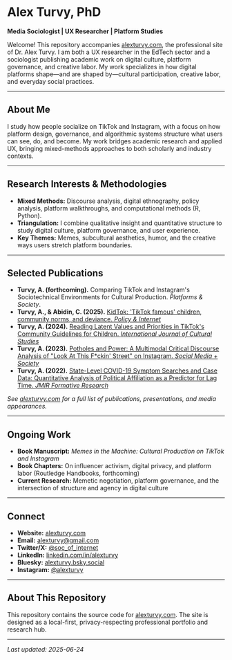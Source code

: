 # Alex Turvy, PhD

**Media Sociologist | UX Researcher | Platform Studies**

Welcome! This repository accompanies [alexturvy.com](https://alexturvy.com), the professional site of Dr. Alex Turvy. I am both a UX researcher in the EdTech sector and a sociologist publishing academic work on digital culture, platform governance, and creative labor. My work specializes in how digital platforms shape—and are shaped by—cultural participation, creative labor, and everyday social practices.

---

## About Me

I study how people socialize on TikTok and Instagram, with a focus on how platform design, governance, and algorithmic systems structure what users can see, do, and become. My work bridges academic research and applied UX, bringing mixed-methods approaches to both scholarly and industry contexts.

---

## Research Interests & Methodologies

- **Mixed Methods:** Discourse analysis, digital ethnography, policy analysis, platform walkthroughs, and computational methods (R, Python).
- **Triangulation:** I combine qualitative insight and quantitative structure to study digital culture, platform governance, and user experience.
- **Key Themes:** Memes, subcultural aesthetics, humor, and the creative ways users stretch platform boundaries.

---

## Selected Publications

- **Turvy, A. (forthcoming).** Comparing TikTok and Instagram's Sociotechnical Environments for Cultural Production. *Platforms & Society*.
- **Turvy, A., & Abidin, C. (2025).** [KidTok: 'TikTok famous' children, community norms, and deviance. *Policy & Internet*](https://onlinelibrary.wiley.com/doi/full/10.1002/poi3.70003)
- **Turvy, A. (2024).** [Reading Latent Values and Priorities in TikTok's Community Guidelines for Children. *International Journal of Cultural Studies*](https://journals.sagepub.com/eprint/A2EKQ3FPQVJMWQ6MQ4BX/full)
- **Turvy, A. (2023).** [Potholes and Power: A Multimodal Critical Discourse Analysis of "Look At This F*ckin' Street" on Instagram. *Social Media + Society*](https://journals.sagepub.com/doi/10.1177/20563051231194580)
- **Turvy, A. (2022).** [State-Level COVID-19 Symptom Searches and Case Data: Quantitative Analysis of Political Affiliation as a Predictor for Lag Time. *JMIR Formative Research*](https://pubmed.ncbi.nlm.nih.gov/36446048/)

*See [alexturvy.com](https://alexturvy.com) for a full list of publications, presentations, and media appearances.*

---

## Ongoing Work

- **Book Manuscript:** _Memes in the Machine: Cultural Production on TikTok and Instagram_
- **Book Chapters:** On influencer activism, digital privacy, and platform labor (Routledge Handbooks, forthcoming)
- **Current Research:** Memetic negotiation, platform governance, and the intersection of structure and agency in digital culture

---

## Connect

- **Website:** [alexturvy.com](https://alexturvy.com)
- **Email:** alexturvy@gmail.com
- **Twitter/X:** [@soc_of_internet](https://twitter.com/soc_of_internet)
- **LinkedIn:** [linkedin.com/in/alexturvy](https://www.linkedin.com/in/alexturvy/)
- **Bluesky:** [alexturvy.bsky.social](https://bsky.app/profile/alexturvy.bsky.social)
- **Instagram:** [@alexturvy](https://instagram.com/alexturvy)

---

## About This Repository

This repository contains the source code for [alexturvy.com](https://alexturvy.com). The site is designed as a local-first, privacy-respecting professional portfolio and research hub.

---

*Last updated: 2025-06-24* 